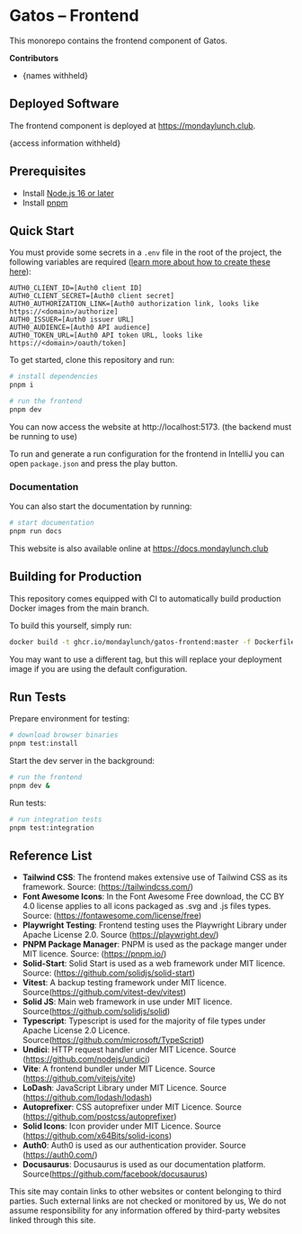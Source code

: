 # Gatos – Frontend

This monorepo contains the frontend component of Gatos.

**Contributors**

- {names withheld}

## Deployed Software

The frontend component is deployed at https://mondaylunch.club.

{access information withheld}

## Prerequisites

- Install [Node.js 16 or later](https://nodejs.org/en/)
- Install [pnpm](https://pnpm.io/installation)

## Quick Start

You must provide some secrets in a `.env` file in the root of the project, the following variables are required ([learn more about how to create these here](https://docs.mondaylunch.club/deployment)):

```dotenv
AUTH0_CLIENT_ID=[Auth0 client ID]
AUTH0_CLIENT_SECRET=[Auth0 client secret]
AUTH0_AUTHORIZATION_LINK=[Auth0 authorization link, looks like https://<domain>/authorize]
AUTH0_ISSUER=[Auth0 issuer URL]
AUTH0_AUDIENCE=[Auth0 API audience]
AUTH0_TOKEN_URL=[Auth0 API token URL, looks like https://<domain>/oauth/token]
```

To get started, clone this repository and run:

```bash
# install dependencies
pnpm i

# run the frontend
pnpm dev
```

You can now access the website at http://localhost:5173. (the backend must be running to use)

To run and generate a run configuration for the frontend in IntelliJ you can open `package.json` and press the play button.

### Documentation

You can also start the documentation by running:

```bash
# start documentation
pnpm run docs
```

This website is also available online at https://docs.mondaylunch.club

## Building for Production

This repository comes equipped with CI to automatically build production Docker images from the main branch.

To build this yourself, simply run:

```bash
docker build -t ghcr.io/mondaylunch/gatos-frontend:master -f Dockerfile .
```

You may want to use a different tag, but this will replace your deployment image if you are using the default configuration.

## Run Tests

Prepare environment for testing:

```bash
# download browser binaries
pnpm test:install
```

Start the dev server in the background:

```bash
# run the frontend
pnpm dev &
```

Run tests:

```bash
# run integration tests
pnpm test:integration
```

## Reference List

- **Tailwind CSS**:
  The frontend makes extensive use of Tailwind CSS as its framework. Source: (https://tailwindcss.com/)
- **Font Awesome Icons**: In the Font Awesome Free download, the CC BY 4.0 license applies to all icons packaged as .svg and .js files types. Source: (https://fontawesome.com/license/free)
- **Playwright Testing**: Frontend testing uses the Playwright Library under Apache License 2.0. Source (https://playwright.dev/)
- **PNPM Package Manager**: PNPM is used as the package manger under MIT licence. Source: (https://pnpm.io/)
- **Solid-Start**: Solid Start is used as a web framework under MIT licence. Source: (https://github.com/solidjs/solid-start)
- **Vitest**: A backup testing framework under MIT licence. Source(https://github.com/vitest-dev/vitest)
- **Solid JS**: Main web framework in use under MIT licence. Source(https://github.com/solidjs/solid)
- **Typescript**: Typescript is used for the majority of file types under Apache License 2.0 Licence. Source(https://github.com/microsoft/TypeScript)
- **Undici**: HTTP request handler under MIT Licence. Source (https://github.com/nodejs/undici)
- **Vite**: A frontend bundler under MIT Licence. Source (https://github.com/vitejs/vite)
- **LoDash**: JavaScript Library under MIT Licence. Source (https://github.com/lodash/lodash)
- **Autoprefixer**: CSS autoprefixer under MIT Licence. Source (https://github.com/postcss/autoprefixer)
- **Solid Icons**: Icon provider under MIT Licence. Source (https://github.com/x64Bits/solid-icons)
- **Auth0**: Auth0 is used as our authentication provider. Source (https://auth0.com/)
- **Docusaurus**: Docusaurus is used as our documentation platform. Source(https://github.com/facebook/docusaurus)

This site may contain links to other websites or content belonging to third parties. Such external links are not checked or monitored by us, We do not assume responsibility for any information offered by third-party websites linked through this site.
